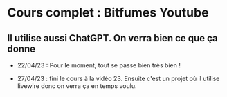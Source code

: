 # Cours complet : Bitfumes Youtube

## Il utilise aussi ChatGPT. On verra bien ce que ça donne

-   22/04/23 : Pour le moment, tout se passe bien très bien !

-   27/04/23 : fini le cours à la vidéo 23. Ensuite c'est un projet où il utilise livewire donc on verra ça en temps voulu.
